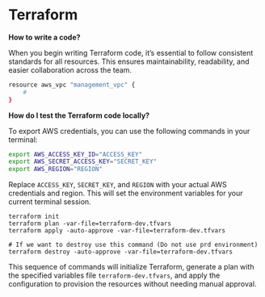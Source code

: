 # Terraform


**How to write a code?**

When you begin writing Terraform code, it’s essential to follow consistent standards for all resources. This ensures maintainability, readability, and easier collaboration across the team.


```bash
resource aws_vpc "management_vpc" {
    # 
}
```

**How do I test the Terraform code locally?**

To export AWS credentials, you can use the following commands in your terminal:

```bash
export AWS_ACCESS_KEY_ID="ACCESS_KEY"
export AWS_SECRET_ACCESS_KEY="SECRET_KEY"
export AWS_REGION="REGION"
```

Replace `ACCESS_KEY`, `SECRET_KEY`, and `REGION` with your actual AWS credentials and region. This will set the environment variables for your current terminal session.

```console
terraform init
terraform plan -var-file=terraform-dev.tfvars
terraform apply -auto-approve -var-file=terraform-dev.tfvars

# If we want to destroy use this command (Do not use prd environment)
terraform destroy -auto-approve -var-file=terraform-dev.tfvars
```

This sequence of commands will initialize Terraform, generate a plan with the specified variables file `terraform-dev.tfvars`, and apply the configuration to provision the resources without needing manual approval.
